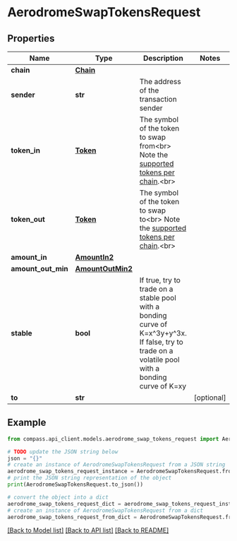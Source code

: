 # AerodromeSwapTokensRequest


## Properties

Name | Type | Description | Notes
------------ | ------------- | ------------- | -------------
**chain** | [**Chain**](Chain.md) |  | 
**sender** | **str** | The address of the transaction sender | 
**token_in** | [**Token**](Token.md) | The symbol of the token to swap from&lt;br&gt; Note the [supported tokens per chain](/#/#token-table).&lt;br&gt; | 
**token_out** | [**Token**](Token.md) | The symbol of the token to swap to&lt;br&gt; Note the [supported tokens per chain](/#/#token-table).&lt;br&gt; | 
**amount_in** | [**AmountIn2**](AmountIn2.md) |  | 
**amount_out_min** | [**AmountOutMin2**](AmountOutMin2.md) |  | 
**stable** | **bool** | If true, try to trade on a stable pool with a bonding curve of K&#x3D;x^3y+y^3x.         If false, try to trade on a volatile pool with a bonding curve of K&#x3D;xy | 
**to** | **str** |  | [optional] 

## Example

```python
from compass.api_client.models.aerodrome_swap_tokens_request import AerodromeSwapTokensRequest

# TODO update the JSON string below
json = "{}"
# create an instance of AerodromeSwapTokensRequest from a JSON string
aerodrome_swap_tokens_request_instance = AerodromeSwapTokensRequest.from_json(json)
# print the JSON string representation of the object
print(AerodromeSwapTokensRequest.to_json())

# convert the object into a dict
aerodrome_swap_tokens_request_dict = aerodrome_swap_tokens_request_instance.to_dict()
# create an instance of AerodromeSwapTokensRequest from a dict
aerodrome_swap_tokens_request_from_dict = AerodromeSwapTokensRequest.from_dict(aerodrome_swap_tokens_request_dict)
```
[[Back to Model list]](../README.md#documentation-for-models) [[Back to API list]](../README.md#documentation-for-api-endpoints) [[Back to README]](../README.md)


